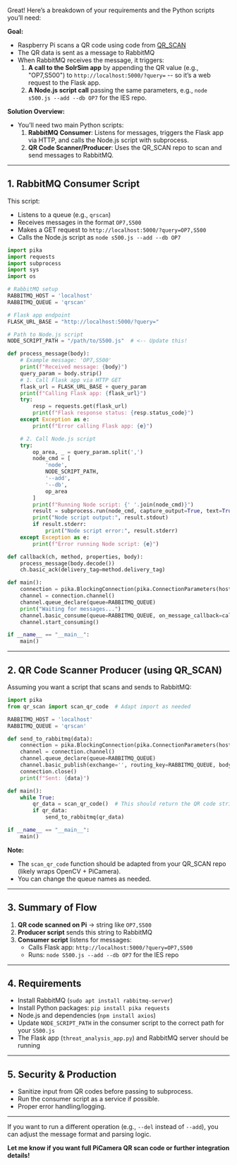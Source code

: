 Great! Here’s a breakdown of your requirements and the Python scripts you’ll need:

**Goal:**
- Raspberry Pi scans a QR code using code from [QR_SCAN](https://github.dxc.com/ireid5/QR_SCAN)
- The QR data is sent as a message to RabbitMQ
- When RabbitMQ receives the message, it triggers:
  1. **A call to the SolrSim app** by appending the QR value (e.g., "OP7,S500") to `http://localhost:5000/?query=` -- so it’s a web request to the Flask app.
  2. **A Node.js script call** passing the same parameters, e.g., `node s500.js --add --db OP7` for the IES repo.

**Solution Overview:**
- You’ll need two main Python scripts:
  1. **RabbitMQ Consumer**: Listens for messages, triggers the Flask app via HTTP, and calls the Node.js script with subprocess.
  2. **QR Code Scanner/Producer**: Uses the QR_SCAN repo to scan and send messages to RabbitMQ.

---

## 1. RabbitMQ Consumer Script

This script:
- Listens to a queue (e.g., `qrscan`)
- Receives messages in the format `OP7,S500`
- Makes a GET request to `http://localhost:5000/?query=OP7,S500`
- Calls the Node.js script as `node s500.js --add --db OP7`

```python name=rabbitmq_consumer.py
import pika
import requests
import subprocess
import sys
import os

# RabbitMQ setup
RABBITMQ_HOST = 'localhost'
RABBITMQ_QUEUE = 'qrscan'

# Flask app endpoint
FLASK_URL_BASE = "http://localhost:5000/?query="

# Path to Node.js script
NODE_SCRIPT_PATH = "/path/to/S500.js"  # <-- Update this!

def process_message(body):
    # Example message: 'OP7,S500'
    print(f"Received message: {body}")
    query_param = body.strip()
    # 1. Call Flask app via HTTP GET
    flask_url = FLASK_URL_BASE + query_param
    print(f"Calling Flask app: {flask_url}")
    try:
        resp = requests.get(flask_url)
        print(f"Flask response status: {resp.status_code}")
    except Exception as e:
        print(f"Error calling Flask app: {e}")

    # 2. Call Node.js script
    try:
        op_area, _ = query_param.split(',')
        node_cmd = [
            'node',
            NODE_SCRIPT_PATH,
            '--add',
            '--db',
            op_area
        ]
        print(f"Running Node script: {' '.join(node_cmd)}")
        result = subprocess.run(node_cmd, capture_output=True, text=True)
        print("Node script output:", result.stdout)
        if result.stderr:
            print("Node script error:", result.stderr)
    except Exception as e:
        print(f"Error running Node script: {e}")

def callback(ch, method, properties, body):
    process_message(body.decode())
    ch.basic_ack(delivery_tag=method.delivery_tag)

def main():
    connection = pika.BlockingConnection(pika.ConnectionParameters(host=RABBITMQ_HOST))
    channel = connection.channel()
    channel.queue_declare(queue=RABBITMQ_QUEUE)
    print("Waiting for messages...")
    channel.basic_consume(queue=RABBITMQ_QUEUE, on_message_callback=callback)
    channel.start_consuming()

if __name__ == "__main__":
    main()
```

---

## 2. QR Code Scanner Producer (using QR_SCAN)

Assuming you want a script that scans and sends to RabbitMQ:

```python name=qrscan_producer.py
import pika
from qr_scan import scan_qr_code  # Adapt import as needed

RABBITMQ_HOST = 'localhost'
RABBITMQ_QUEUE = 'qrscan'

def send_to_rabbitmq(data):
    connection = pika.BlockingConnection(pika.ConnectionParameters(host=RABBITMQ_HOST))
    channel = connection.channel()
    channel.queue_declare(queue=RABBITMQ_QUEUE)
    channel.basic_publish(exchange='', routing_key=RABBITMQ_QUEUE, body=data)
    connection.close()
    print(f"Sent: {data}")

def main():
    while True:
        qr_data = scan_qr_code()  # This should return the QR code string like 'OP7,S500'
        if qr_data:
            send_to_rabbitmq(qr_data)

if __name__ == "__main__":
    main()
```

**Note:**  
- The `scan_qr_code` function should be adapted from your QR_SCAN repo (likely wraps OpenCV + PiCamera).
- You can change the queue names as needed.

---

## 3. Summary of Flow

1. **QR code scanned on Pi** → string like `OP7,S500`
2. **Producer script** sends this string to RabbitMQ
3. **Consumer script** listens for messages:
   - Calls Flask app: `http://localhost:5000/?query=OP7,S500`
   - Runs: `node S500.js --add --db OP7` for the IES repo

---

## 4. Requirements

- Install RabbitMQ (`sudo apt install rabbitmq-server`)
- Install Python packages: `pip install pika requests`
- Node.js and dependencies (`npm install axios`)
- Update `NODE_SCRIPT_PATH` in the consumer script to the correct path for your `S500.js`
- The Flask app (`threat_analysis_app.py`) and RabbitMQ server should be running

---

## 5. Security & Production

- Sanitize input from QR codes before passing to subprocess.
- Run the consumer script as a service if possible.
- Proper error handling/logging.

---

If you want to run a different operation (e.g., `--del` instead of `--add`), you can adjust the message format and parsing logic.

**Let me know if you want full PiCamera QR scan code or further integration details!**